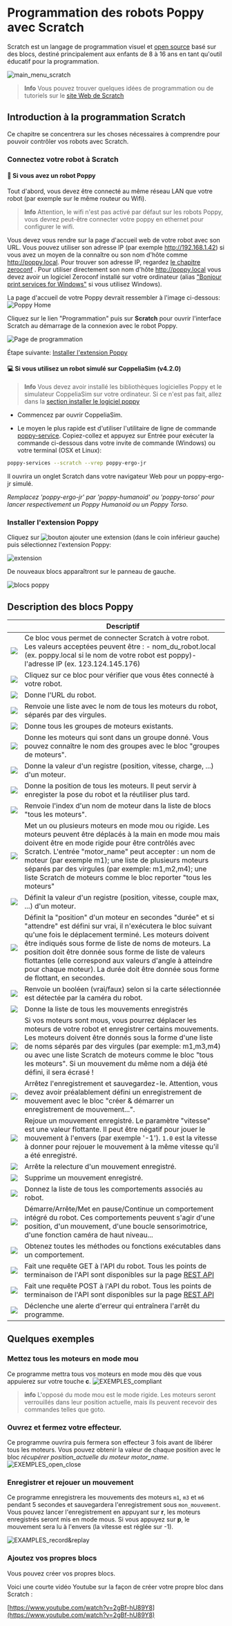 # Programmation des robots Poppy avec Scratch

Scratch est un langage de programmation visuel et [open source](https://github.com/LLK) basé sur des blocs, destiné principalement aux enfants de 8 à 16 ans en tant qu'outil éducatif pour la programmation.

![main_menu_scratch](../img/scratch/main_menu_scratch.png)

> **Info** Vous pouvez trouver quelques idées de programmation ou de tutoriels sur le [site Web de Scratch](https://scratch.mit.edu/ideas)

## Introduction à la programmation Scratch

Ce chapitre se concentrera sur les choses nécessaires à comprendre pour pouvoir contrôler vos robots avec Scratch.

### Connectez votre robot à Scratch

#### 🤖 Si vous avez un robot Poppy

Tout d'abord, vous devez être connecté au même réseau LAN que votre robot (par exemple sur le même routeur ou Wifi).

> **Info** Attention, le wifi n'est pas activé par défaut sur les robots Poppy, vous devrez peut-être connecter votre poppy en ethernet pour configurer le wifi.

Vous devez vous rendre sur la page d'accueil web de votre robot avec son URL. Vous pouvez utiliser son adresse IP (par exemple http://192.168.1.42) si vous avez un moyen de la connaître ou son nom d'hôte comme http://poppy.local. Pour trouver son adresse IP, regardez [le chapitre zeroconf](../installation/install-zeroconf.md#alternatives-pour-trouver-ladresse-ip-dun-ordinateur-sur-votre-réseau-local) . Pour utiliser directement son nom d'hôte http://poppy.local vous devez avoir un logiciel Zeroconf installé sur votre ordinateur (alias ["Bonjour print services for Windows"](https://support.apple.com/kb/DL999?locale=en_US) si vous utilisez Windows).

La page d'accueil de votre Poppy devrait ressembler à l'image ci-dessous:
![Poppy Home](../img/scratch/INTERFACE_home.png)

Cliquez sur le lien "Programmation" puis sur **Scratch** pour ouvrir l'interface Scratch au démarrage de la connexion avec le robot Poppy.

![Page de programmation](../img/scratch/INTERFACE_programmingLanguages.png)

Étape suivante: [Installer l'extension Poppy](#installer-lextension-poppy)

#### 💻 Si vous utilisez un robot simulé sur CoppeliaSim (v4.2.0)
> **Info** Vous devez avoir installé les bibliothèques logicielles Poppy et le simulateur CoppeliaSim sur votre ordinateur. Si ce n'est pas fait, allez dans la [section installer le logiciel poppy](../installation/install-poppy-softwares.md)

- Commencez par ouvrir CoppeliaSim.

- Le moyen le plus rapide est d'utiliser l'utilitaire de ligne de commande [poppy-service](../software-libraries/poppy-creature.md#poppy-services). Copiez-collez et appuyez sur Entrée pour exécuter la commande ci-dessous dans votre invite de commande (Windows) ou votre terminal (OSX et Linux):
```bash
poppy-services --scratch --vrep poppy-ergo-jr
```
Il ouvrira un onglet Scratch dans votre navigateur Web pour un poppy-ergo-jr simulé.

*Remplacez 'poppy-ergo-jr' par 'poppy-humanoid' ou 'poppy-torso' pour lancer respectivement un Poppy Humanoid ou un Poppy Torso*.

### Installer l'extension Poppy

Cliquez sur ![bouton ajouter une extension](../img/scratch/INTERFACE_addExtension.png) (dans le coin inférieur gauche) puis sélectionnez l'extension Poppy:

![extension](../img/scratch/INTERFACE_extension.png)

De nouveaux blocs apparaîtront sur le panneau de gauche.

![blocs poppy](../img/scratch/INTERFACE_blocks.png)

## Description des blocs Poppy

| | Descriptif |
| - | ----------- |
| ![](../img/scratch/MISC_setHost.PNG) | Ce bloc vous permet de connecter Scratch à votre robot. Les valeurs acceptées peuvent être : - nom_du_robot.local (ex. poppy.local si le nom de votre robot est poppy)- l'adresse IP (ex. 123.124.145.176) |
| ![](../img/scratch/MISC_testConnection.PNG) | Cliquez sur ce bloc pour vérifier que vous êtes connecté à votre robot. |
| ![](../img/scratch/MISC_robotURL.PNG) | Donne l'URL du robot. |
| ![](../img/scratch/MOTOR_allMotors.PNG) | Renvoie une liste avec le nom de tous les moteurs du robot, séparés par des virgules. |
| ![](../img/scratch/MOTOR_allMotorGroups.PNG) | Donne tous les groupes de moteurs existants. |
| ![](../img/scratch/MOTOR_motorsInGroup.PNG) | Donne les moteurs qui sont dans un groupe donné. Vous pouvez connaître le nom des groupes avec le bloc "groupes de moteurs". |
| ![](../img/scratch/MOTOR_getVarOfMotor.PNG) | Donne la valeur d'un registre (position, vitesse, charge, ...) d'un moteur. |
| ![](../img/scratch/MOTOR_getAllMotorPositions.PNG) | Donne la position de tous les moteurs. Il peut servir à enregister la pose du robot et la réutiliser plus tard. |
| ![](../img/scratch/MOTOR_index.PNG) | Renvoie l'index d'un nom de moteur dans la liste de blocs "tous les moteurs". |
| ![](../img/scratch/MOTOR_setCompliant.PNG) | Met un ou plusieurs moteurs en mode mou ou rigide. Les moteurs peuvent être déplacés à la main en mode mou mais doivent être en mode rigide pour être contrôlés avec Scratch. L'entrée "motor_name" peut accepter : un nom de moteur (par exemple m1); une liste de plusieurs moteurs séparés par des virgules (par exemple: m1,m2,m4); une liste Scratch de moteurs comme le bloc reporter "tous les moteurs" |
| ![](../img/scratch/MOTOR_setVarOfMotor.PNG) | Définit la valeur d'un registre (position, vitesse, couple max, ...) d'un moteur. |
| ![](../img/scratch/MOTOR_goto.PNG) | Définit la "position" d'un moteur en secondes "durée" et si "attendre" est défini sur vrai, il n'exécutera le bloc suivant qu'une fois le déplacement terminé. Les moteurs doivent être indiqués sous forme de liste de noms de moteurs. La position doit être donnée sous forme de liste de valeurs flottantes (elle correspond aux valeurs d'angle à atteindre pour chaque moteur). La durée doit être donnée sous forme de flottant, en secondes.
| ![](../img/scratch/SENSOR_cardDetection.PNG) | Renvoie un booléen (vrai/faux) selon si la carte sélectionnée est détectée par la caméra du robot. |
| ![](../img/scratch/MOVE_allRecordedMoves.PNG) | Donne la liste de tous les mouvements enregistrés |
| ![](../img/scratch/MOVE_record.PNG) | Si vos moteurs sont mous, vous pourrez déplacer les moteurs de votre robot et enregistrer certains mouvements. Les moteurs doivent être donnés sous la forme d'une liste de noms séparés par des virgules (par exemple: m1,m3,m4) ou avec une liste Scratch de moteurs comme le bloc "tous les moteurs". Si un mouvement du même nom a déjà été défini, il sera écrasé ! |
| ![](../img/scratch/MOVE_save.PNG) | Arrêtez l'enregistrement et sauvegardez-le. Attention, vous devez avoir préalablement défini un enregistrement de mouvement avec le bloc "créer & démarrer un enregistrement de mouvement...". |
| ![](../img/scratch/MOVE_play.PNG) | Rejoue un mouvement enregistré. Le paramètre "vitesse" est une valeur flottante. Il peut être négatif pour jouer le mouvement à l'envers (par exemple '-1'). `1.0` est la vitesse à donner pour rejouer le mouvement à la même vitesse qu'il a été enregistré. |
| ![](../img/scratch/MOVE_stop.PNG) | Arrête la relecture d'un mouvement enregistré. |
| ![](../img/scratch/MOVE_remove.PNG) | Supprime un mouvement enregistré. |
| ![](../img/scratch/PRIMITIVE_getAllPrimitives.PNG) | Donnez la liste de tous les comportements associés au robot. |
| ![](../img/scratch/PRIMITIVE_startPrimitive.PNG) | Démarre/Arrête/Met en pause/Continue un comportement intégré du robot. Ces comportements peuvent s'agir d'une position, d'un mouvement, d'une boucle sensorimotrice, d'une fonction caméra de haut niveau... |
| ![](../img/scratch/PRIMITIVE_getMethodOfPrimitive.PNG) | Obtenez toutes les méthodes ou fonctions exécutables dans un comportement. |
| ![](../img/scratch/API_get.PNG) | Fait une requête GET à l'API du robot. Tous les points de terminaison de l'API sont disponibles sur la page [REST API](rest.md) |
| ![](../img/scratch/API_post.PNG) | Fait une requête POST à l'API du robot. Tous les points de terminaison de l'API sont disponibles sur la page [REST API](rest.md) |
| ![](../img/scratch/MISC_alert.PNG) | Déclenche une alerte d'erreur qui entraînera l'arrêt du programme. |

## Quelques exemples

### Mettez tous les moteurs en mode mou

Ce programme mettra tous vos moteurs en mode mou dès que vous appuierez sur votre touche **c**.
![EXEMPLES_compliant](../img/scratch/EXAMPLES_compliant.png)

> **info** L'opposé du mode mou est le mode rigide. Les moteurs seront verrouillés dans leur position actuelle, mais ils peuvent recevoir des commandes telles que goto.

### Ouvrez et fermez votre effecteur.

Ce programme ouvrira puis fermera son effecteur 3 fois avant de libérer tous les moteurs. Vous pouvez obtenir la valeur de chaque position avec le bloc *récupérer position_actuelle du moteur motor_name*.
![EXEMPLES_open_close](../img/scratch/EXAMPLES_openClose.png)


### Enregistrer et rejouer un mouvement

Ce programme enregistrera les mouvements des moteurs `m1`, `m3` et `m6` pendant 5 secondes et sauvegardera l'enregistrement sous `mon_mouvement`. Vous pouvez lancer l'enregistrement en appuyant sur **r**, les moteurs enregistrés seront mis en mode mous. Si vous appuyez sur **p**, le mouvement sera lu à l'envers (la vitesse est réglée sur -1).

![EXAMPLES_record&replay](../img/scratch/EXAMPLES_record&replay.png)

### Ajoutez vos propres blocs

Vous pouvez créer vos propres blocs.

Voici une courte vidéo Youtube sur la façon de créer votre propre bloc dans Scratch :

[https://www.youtube.com/watch?v=2gBf-hU89Y8](https://www.youtube.com/watch?v=2gBf-hU89Y8)